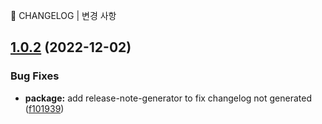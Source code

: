 🚦 CHANGELOG | 변경 사항

## [1.0.2](https://github.com/JengYoung/semantic-release-test/compare/v1.0.1...v1.0.2) (2022-12-02)


### Bug Fixes

* **package:** add release-note-generator to fix changelog not generated ([f101939](https://github.com/JengYoung/semantic-release-test/commit/f1019394ea91aa55ecdb56ba3a13b6739e9e448a))
